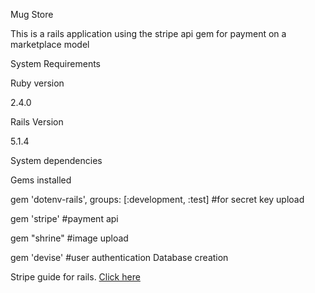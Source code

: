 Mug Store

This is a rails application using the stripe api gem for payment on a marketplace model 

System Requirements

Ruby version

2.4.0

Rails Version

5.1.4

System dependencies

Gems installed

gem 'dotenv-rails', groups: [:development, :test]
#for secret key upload

gem 'stripe'
#payment api

gem "shrine"
#image upload

gem 'devise'
#user authentication
Database creation

Stripe guide for rails. [Click here](https://stripe.com/docs/checkout/rails)
